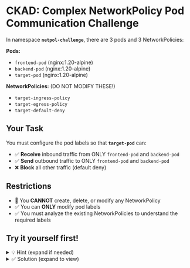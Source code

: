 # CKAD: Complex NetworkPolicy Pod Communication Challenge

In namespace **`netpol-challenge`**, there are 3 pods and 3 NetworkPolicies:

**Pods:**
- `frontend-pod` (nginx:1.20-alpine)
- `backend-pod` (nginx:1.20-alpine) 
- `target-pod` (nginx:1.20-alpine)

**NetworkPolicies:** (DO NOT MODIFY THESE!)
- `target-ingress-policy`
- `target-egress-policy` 
- `target-default-deny`

## Your Task

You must configure the pod labels so that **`target-pod`** can:
- ✅ **Receive** inbound traffic from ONLY `frontend-pod` and `backend-pod`
- ✅ **Send** outbound traffic to ONLY `frontend-pod` and `backend-pod`
- ❌ **Block** all other traffic (default deny)

## Restrictions
- 🚫 You **CANNOT** create, delete, or modify any NetworkPolicy
- ✅ You can **ONLY** modify pod labels
- ✅ You must analyze the existing NetworkPolicies to understand the required labels

## Try it yourself first!

<details><summary>💡 Hint (expand if needed)</summary>

Look at the NetworkPolicy selectors:
- What labels do the policies expect on the target pod?
- What labels do the policies expect on the frontend and backend pods?
- Remember: NetworkPolicies use `podSelector` and `matchLabels` to identify pods.

</details>

<details><summary>✅ Solution (expand to view)</summary>

### ✅ Step 1: Analyze the NetworkPolicies

First, examine the existing NetworkPolicies to understand their label requirements:

```bash
# Check all NetworkPolicies
kubectl -n netpol-challenge describe netpol target-ingress-policy
kubectl -n netpol-challenge describe netpol target-egress-policy
kubectl -n netpol-challenge describe netpol target-default-deny
```

From the policies, we can see:
- All policies target pods with label `role=target-app`
- Ingress/Egress policies allow communication with pods labeled `app=frontend` and `app=backend`

---

### ✅ Step 2: Apply the correct labels

Since the Pods were created with the wrong labels (`wrong=label`), update them:

```bash
# Label the target pod (this pod will be isolated by the NetworkPolicies)
kubectl -n netpol-challenge label pod target-pod role=target-app --overwrite

# Label the frontend pod (this pod can communicate with target-pod)
kubectl -n netpol-challenge label pod frontend-pod app=frontend --overwrite

# Label the backend pod (this pod can communicate with target-pod)
kubectl -n netpol-challenge label pod backend-pod app=backend --overwrite
```

---

### ✅ Step 3: Verify the labels

```bash
kubectl -n netpol-challenge get pods --show-labels
```

You should see:

```
NAME           READY   STATUS    RESTARTS   AGE   LABELS
frontend-pod   1/1     Running   0          5m    app=frontend,type=frontend
backend-pod    1/1     Running   0          5m    app=backend,type=backend
target-pod     1/1     Running   0          5m    role=target-app,type=target
```

---

### ✅ Step 4: Inspect the NetworkPolicies (verification)

Check that the policies now match the pod labels:

```bash
kubectl -n netpol-challenge describe netpol target-ingress-policy
kubectl -n netpol-challenge describe netpol target-egress-policy
kubectl -n netpol-challenge describe netpol target-default-deny
```

You should see:

* **PodSelector: role=target-app** (applies to target-pod)
* **Ingress from:** Pods with labels `app=frontend` and `app=backend`
* **Egress to:** Pods with labels `app=frontend` and `app=backend`
* **PolicyTypes:** Ingress, Egress

---

### ✅ Step 5: Test the network policies (optional)

```bash
# Test that target-pod can be reached from frontend-pod
kubectl -n netpol-challenge exec frontend-pod -- wget -qO- --timeout=2 target-pod

# Test that target-pod can be reached from backend-pod  
kubectl -n netpol-challenge exec backend-pod -- wget -qO- --timeout=2 target-pod
```

---

✅ **Final result:**

* Pod `target-pod` is isolated and can only send/receive traffic to/from Pods `frontend-pod` and `backend-pod`, because the labels now align with the pre-existing NetworkPolicies.

</details>
